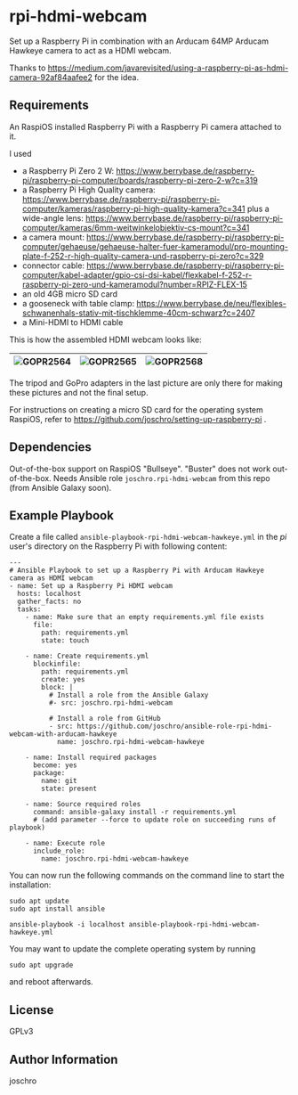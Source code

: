 rpi-hdmi-webcam
============================

Set up a Raspberry Pi in combination with an Arducam 64MP Arducam Hawkeye camera to act as a HDMI webcam.

Thanks to https://medium.com/javarevisited/using-a-raspberry-pi-as-hdmi-camera-92af84aafee2 for the idea.

Requirements
------------

An RaspiOS installed Raspberry Pi with a Raspberry Pi camera attached to it.

I used
* a Raspberry Pi Zero 2 W: https://www.berrybase.de/raspberry-pi/raspberry-pi-computer/boards/raspberry-pi-zero-2-w?c=319
* a Raspberry Pi High Quality camera: https://www.berrybase.de/raspberry-pi/raspberry-pi-computer/kameras/raspberry-pi-high-quality-kamera?c=341
  plus a wide-angle lens: https://www.berrybase.de/raspberry-pi/raspberry-pi-computer/kameras/6mm-weitwinkelobjektiv-cs-mount?c=341
* a camera mount: https://www.berrybase.de/raspberry-pi/raspberry-pi-computer/gehaeuse/gehaeuse-halter-fuer-kameramodul/pro-mounting-plate-f-252-r-high-quality-camera-und-raspberry-pi-zero?c=329
* connector cable: https://www.berrybase.de/raspberry-pi/raspberry-pi-computer/kabel-adapter/gpio-csi-dsi-kabel/flexkabel-f-252-r-raspberry-pi-zero-und-kameramodul?number=RPIZ-FLEX-15
* an old 4GB micro SD card
* a gooseneck with table clamp: https://www.berrybase.de/neu/flexibles-schwanenhals-stativ-mit-tischklemme-40cm-schwarz?c=2407
* a Mini-HDMI to HDMI cable

This is how the assembled HDMI webcam looks like:

| ![GOPR2564](https://user-images.githubusercontent.com/12337748/156064537-88d74503-3181-46ec-85c7-d7ed30516b0c.jpg) | ![GOPR2565](https://user-images.githubusercontent.com/12337748/156064572-9f8a8dea-663f-42f4-9fae-ec8e7af7ad8f.jpg) | ![GOPR2568](https://user-images.githubusercontent.com/12337748/156064607-f25f4fa1-00a4-4abb-a4be-72a0b9df3b04.jpg) |
|:-:|:-:|:-:|

The tripod and GoPro adapters in the last picture are only there for making these pictures and not the final setup.

For instructions on creating a micro SD card for the operating system RaspiOS, refer to https://github.com/joschro/setting-up-raspberry-pi .

Dependencies
------------

Out-of-the-box support on RaspiOS "Bullseye". "Buster" does not work out-of-the-box.
Needs Ansible role ```joschro.rpi-hdmi-webcam``` from this repo (from Ansible Galaxy soon).

Example Playbook
----------------
Create a file called ```ansible-playbook-rpi-hdmi-webcam-hawkeye.yml``` in the *pi* user's directory on the Raspberry Pi with following content:
```
---
# Ansible Playbook to set up a Raspberry Pi with Arducam Hawkeye camera as HDMI webcam
- name: Set up a Raspberry Pi HDMI webcam
  hosts: localhost
  gather_facts: no
  tasks:
    - name: Make sure that an empty requirements.yml file exists
      file:
        path: requirements.yml
        state: touch

    - name: Create requirements.yml
      blockinfile:
        path: requirements.yml
        create: yes
        block: |
          # Install a role from the Ansible Galaxy
          #- src: joschro.rpi-hdmi-webcam
          
          # Install a role from GitHub
          - src: https://github.com/joschro/ansible-role-rpi-hdmi-webcam-with-arducam-hawkeye
            name: joschro.rpi-hdmi-webcam-hawkeye

    - name: Install required packages
      become: yes
      package:
        name: git
        state: present

    - name: Source required roles
      command: ansible-galaxy install -r requirements.yml
      # (add parameter --force to update role on succeeding runs of playbook)

    - name: Execute role
      include_role:
        name: joschro.rpi-hdmi-webcam-hawkeye
```

You can now run the following commands on the command line to start the installation:
```
sudo apt update
sudo apt install ansible

ansible-playbook -i localhost ansible-playbook-rpi-hdmi-webcam-hawkeye.yml
```

You may want to update the complete operating system by running
```
sudo apt upgrade
```
and reboot afterwards.

License
-------

GPLv3

Author Information
------------------

joschro
